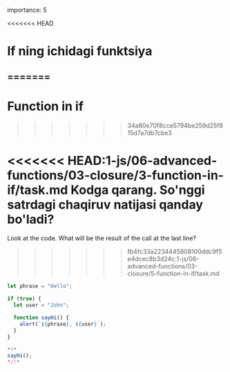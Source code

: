 importance: 5

<<<<<<< HEAD
# If ning ichidagi funktsiya
=======
---
# Function in if
>>>>>>> 34a80e70f8cce5794be259d25f815d7a7db7cbe3

<<<<<<< HEAD:1-js/06-advanced-functions/03-closure/3-function-in-if/task.md
Kodga qarang. So'nggi satrdagi chaqiruv natijasi qanday bo'ladi?
=======
Look at the code. What will be the result of the call at the last line?
>>>>>>> fb4fc33a2234445808100ddc9f5e4dcec8b3d24c:1-js/06-advanced-functions/03-closure/5-function-in-if/task.md

```js run
let phrase = "Hello";

if (true) {
  let user = "John";

  function sayHi() {
    alert(`${phrase}, ${user}`);
  }
}

*!*
sayHi();
*/!*
```

